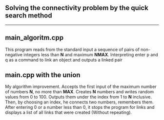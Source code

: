 ## Solving the connectivity problem by the quick search method
<hr>

## main_algoritm.cpp

This program reads from the standard input a sequence of pairs of non-negative integers less than <b>N</b> and maximum <b>NMAX</b>. Interpreting enter p and q as a command to link an object and outputs a linked pair

## main.cpp with the union

My algorithm improvement. Accepts the first input of the maximum number of numbers <b>N</b>, no more than <b>MAX</b>. Creates <b>N</b> numbers and writes random values from 0 to 100. Outputs them under the index from 1 to <b>N</b> inclusive. Then, by choosing an index, he connects two numbers, remembers them. After entering 0 or a number less than 0, it stops the program for links and displays a list of all links that were created (Without repeating).
